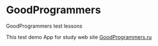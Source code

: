 # GoodProgrammers
GoodProgrammers test lessons 

This test demo App for study web site [GoodProgrammers.ru](<http://goodprogrammers.ru>)

